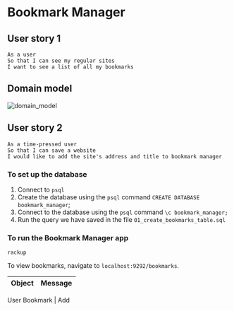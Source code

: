 # Bookmark Manager


## User story 1
```
As a user
So that I can see my regular sites
I want to see a list of all my bookmarks
```
## Domain model
![domain_model](./images/domain_model.jpg)

## User story 2
```
As a time-pressed user
So that I can save a website
I would like to add the site's address and title to bookmark manager
```

### To set up the database

1. Connect to `psql`
2. Create the database using the `psql` command `CREATE DATABASE bookmark_manager`;
3. Connect to the database using the `psql` command `\c bookmark_manager;`
4. Run the query we have saved in the file `01_create_bookmarks_table.sql`

### To run the Bookmark Manager app

`rackup`

To view bookmarks, navigate to `localhost:9292/bookmarks`.


Object | Message
-|-
User
Bookmark | Add

